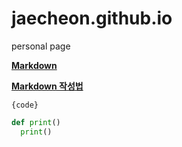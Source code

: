 # jaecheon.github.io
personal page

[**Markdown**](http://whatismarkdown.com/)


[**Markdown 작성법**](https://gist.github.com/ihoneymon/652be052a0727ad59601)

<pre><code>{code}</code></pre>

```python
def print()
  print()
```

